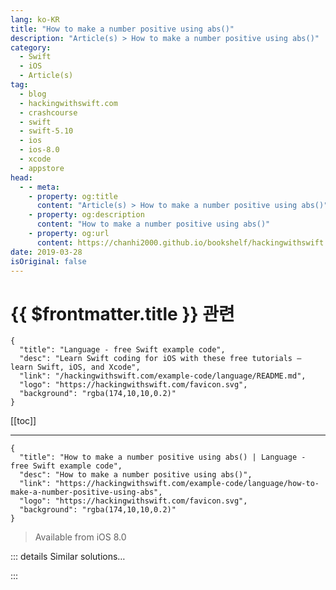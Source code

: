 ```yaml
---
lang: ko-KR
title: "How to make a number positive using abs()"
description: "Article(s) > How to make a number positive using abs()"
category:
  - Swift
  - iOS
  - Article(s)
tag: 
  - blog
  - hackingwithswift.com
  - crashcourse
  - swift
  - swift-5.10
  - ios
  - ios-8.0
  - xcode
  - appstore
head:
  - - meta:
    - property: og:title
      content: "Article(s) > How to make a number positive using abs()"
    - property: og:description
      content: "How to make a number positive using abs()"
    - property: og:url
      content: https://chanhi2000.github.io/bookshelf/hackingwithswift.com/example-code/language/how-to-make-a-number-positive-using-abs.html
date: 2019-03-28
isOriginal: false
---
```


# {{ $frontmatter.title }} 관련

```component VPCard
{
  "title": "Language - free Swift example code",
  "desc": "Learn Swift coding for iOS with these free tutorials – learn Swift, iOS, and Xcode",
  "link": "/hackingwithswift.com/example-code/language/README.md",
  "logo": "https://hackingwithswift.com/favicon.svg",
  "background": "rgba(174,10,10,0.2)"
}
```

[[toc]]

---

```component VPCard
{
  "title": "How to make a number positive using abs() | Language - free Swift example code",
  "desc": "How to make a number positive using abs()",
  "link": "https://hackingwithswift.com/example-code/language/how-to-make-a-number-positive-using-abs",
  "logo": "https://hackingwithswift.com/favicon.svg",
  "background": "rgba(174,10,10,0.2)"
}
```

> Available from iOS 8.0

<!-- TODO: 작성 -->

<!-- 
The `abs()` function returns the absolute value of a number, which is a way of describing how far away from zero it is without thinking about whether it’s positive or negative. It’s most commonly used if you have a number that you need to be positive, because whether you pass 30 or -30 to `abs()` you get back 30.

In code it’s just this:

```swift
let number = -15
let absolute = abs(number)
```

That will set `absolute` to 15.

-->

::: details Similar solutions…

<!--
/example-code/uikit/how-to-limit-the-number-of-characters-in-a-uitextfield-or-uitextview">How to limit the number of characters in a UITextField or UITextView 
/example-code/games/how-to-generate-a-random-number-with-gkrandomsource">How to generate a random number with GKRandomSource 
/example-code/language/how-to-generate-a-random-number">How to generate a random number 
/example-code/uikit/how-to-add-a-number-over-your-app-icon-using-applicationiconbadgenumber">How to add a number over your app icon using applicationIconBadgeNumber 
/quick-start/swiftui/how-to-limit-the-number-of-items-in-a-fetch-request">How to limit the number of items in a fetch request</a>
-->

:::

